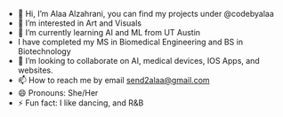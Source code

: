 - 👋 Hi, I’m Alaa Alzahrani, you can find my projects under @codebyalaa
- 👀 I’m interested in Art and Visuals
- 🌱 I’m currently learning AI and ML from UT Austin
- I have completed my MS in Biomedical Engineering and BS in Biotechnology
- 💞️ I’m looking to collaborate on AI, medical devices, IOS Apps, and websites.
- 📫 How to reach me by email send2alaa@gmail.com
- 😄 Pronouns: She/Her
- ⚡ Fun fact: I like dancing, and R&B

<!---
codebyalaa/codebyalaa is a ✨ special ✨ repository because its `README.md` (this file) appears on your GitHub profile.
You can click the Preview link to take a look at your changes.
--->
